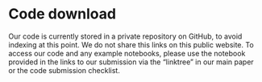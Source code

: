 # Code download

Our code is currently stored in a private repository on GitHub, to avoid indexing at this point. We do not share this links on this public website. To access our code and any example notebooks, please use the notebook provided in the links to our submission via the “linktree” in our main paper or the code submission checklist. 